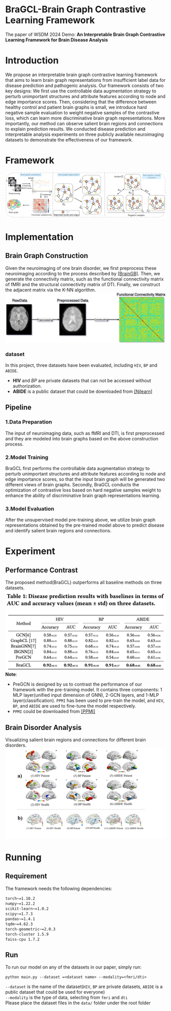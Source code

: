 # BraGCL-Brain Graph Contrastive Learning Framework
The paper of WSDM 2024 Demo: **An Interpretable Brain Graph Contrastive Learning Framework for Brain Disease Analysis**

# Introduction
We propose an interpretable brain graph contrastive learning framework that aims to learn brain graph representations from insufficient label data for disease prediction and pathogenic analysis. Our framework consists of two key designs: We first use the controllable data augmentation strategy to perturb unimportant structures and attribute features according to node and edge importance scores. Then, considering that the difference between healthy control and patient brain graphs is small, we introduce hard negative sample evaluation to weight negative samples of the contrastive loss, which can learn more discriminative brain graph representations. More importantly, our method can observe salient brain regions and connections to explain prediction results. We conducted disease prediction and interpretable analysis experiments on three publicly available neuroimaging datasets to demonstrate the effectiveness of our framework.

# Framework
![BraGCL-Framework](img/framework.jpg)

# Implementation
## Brain Graph Construction
Given the neuroimaging of one brain disorder, we first preprocess these neuroimaging according to the process described by <a href="https://github.com/HennyJie/BrainGB">[BrainGB]</a>. Then, we generate the connectivity matrix, such as the functional connectivity matrix of fMRI and the structural connectivity matrix of DTI. Finally, we construct the adjacent matrix via the K-NN algorithm.
![BraGCL-BuildBrainNetwork](img/BNC.jpg)

### dataset
In this project, three datasets have been evaluated, including `HIV`, `BP` and `ABIDE`.
- **HIV** and *BP* are private datasets that can not be accessed without authorization.
- **ABIDE** is a public dataset that could be downloaded from <a href="https://nilearn.github.io/stable/modules/generated/nilearn.datasets.fetch_abide_pcp.html#nilearn.datasets.fetch_abide_pcp">[Nilearn]</a>

## Pipeline
### 1.Data Preparation
The input of neuroimaging data, such as fMRI and DTI, is first preprocessed and they are modeled into brain graphs based on the above construction process.
### 2.Model Training
BraGCL first performs the controllable data augmentation strategy to perturb unimportant structures and attribute features according to node and edge importance scores, so that the input brain graph will be generated two different views of brain graphs. Secondly, BraGCL conducts the optimization of contrastive loss based on hard negative samples weight to enhance the ability of discriminative brain graph representations learning. 
### 3.Model Evaluation
After the unsupervised model pre-training above, we utilize brain graph representations obtained by the pre-trained model above to predict disease and identify salient brain regions and connections.

# Experiment
## Performance Contrast 
The proposed method(BraGCL) outperforms all baseline methods on three datasets.
![BraGCL-Performance](img/performance.jpg)
**Note**: 
* PreGCN is designed by us to contrast the performance of our framework with the pre-training model. It contains three components: 1 MLP layer(unified input dimension of GNN), 2-GCN layers, and 1-MLP layer(classification). `PPMI` has been used to pre-train the model, and `HIV`, `BP`, and `ABIDE` are used to fine-tune the model respectively.  
* `PPMI` could be downloaded from <a href="https://www.ppmi-info.org/">[PPMI]</a>  

## Brain Disorder Analysis
Visualizing salient brain regions and connections for different brain disorders.
![BraGCL-BDA](img/visulaization.jpg)

# Running
## Requirement
The framework needs the following dependencies:
```
torch~=1.10.2
numpy~=1.22.2
scikit-learn~=1.0.2
scipy~=1.7.3
pandas~=1.4.1
tqdm~=4.62.3
torch-geometric~=2.0.3
torch-cluster 1.5.9
faiss-cpu 1.7.2
```
## Run
To run our model on any of the datasets in our paper, simply run:
```
python main.py --dataset =<dataset name> --modality=<fmri/dti>
```
`--dataset` is the name of the dataset(`HIV`, `BP` are private datasets, `ABIDE` is a public dataset that could be used for everyone)  
`--modality` is the type of data, selecting from `fmri` and `dti`  
Please place the dataset files in the `data/` folder under the root folder    
